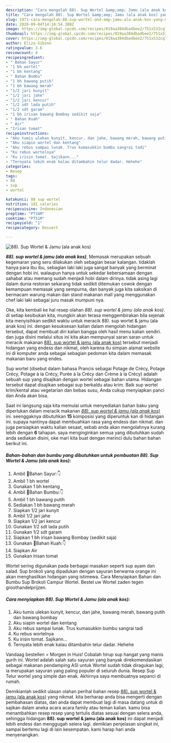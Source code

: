 ```yaml
---
description: "Cara mengolah 88). Sup Wortel &amp;amp; Jamu (ala anak kos) yang Menggugah Selera"
title: "Cara mengolah 88). Sup Wortel &amp;amp; Jamu (ala anak kos) yang Menggugah Selera"
slug: 1971-cara-mengolah-88-sup-wortel-and-amp-jamu-ala-anak-kos-yang-menggugah-selera
date: 2020-09-04T14:10:54.308Z
image: https://img-global.cpcdn.com/recipes/019aa304dba4bee2/751x532cq70/88-sup-wortel-jamu-ala-anak-kos-foto-resep-utama.jpg
thumbnail: https://img-global.cpcdn.com/recipes/019aa304dba4bee2/751x532cq70/88-sup-wortel-jamu-ala-anak-kos-foto-resep-utama.jpg
cover: https://img-global.cpcdn.com/recipes/019aa304dba4bee2/751x532cq70/88-sup-wortel-jamu-ala-anak-kos-foto-resep-utama.jpg
author: Eliza Gibson
ratingvalue: 3.6
reviewcount: 4
recipeingredient:
- " Bahan Sayur"
- "1 bh wortel"
- "1 bh kentang"
- " Bahan Bumbu"
- "1 bh bawang putih"
- "1 bh bawang merah"
- "1/2 jari kunyit"
- "1/2 jari jahe"
- "1/2 jari kencur"
- "1/2 sdt lada putih"
- "1/2 sdt garam"
- "1 bh irisan bawang Bombay sedikit saja"
- " Bahan Kuah"
- " Air"
- "Irisan tomat"
recipeinstructions:
- "Aku tumis ulekan kunyit, kencur, dan jahe, bawang merah, bawang putih dan bawang bombay"
- "Aku siapin wortel dan kentang"
- "Aku rebus sampai lunak. Trus kumasukkin bumbu sangrai tadi"
- "Ku rebus wortelnya"
- "Ku irisin tomat. Sajikann..."
- "Ternyata lebih enak kalau ditambahin telur dadar. Hehehe"
categories:
- Resep
tags:
- 88
- sup
- wortel

katakunci: 88 sup wortel 
nutrition: 181 calories
recipecuisine: Indonesian
preptime: "PT34M"
cooktime: "PT51M"
recipeyield: "1"
recipecategory: Dessert

---
```



![88). Sup Wortel &amp; Jamu (ala anak kos)](https://img-global.cpcdn.com/recipes/019aa304dba4bee2/751x532cq70/88-sup-wortel-jamu-ala-anak-kos-foto-resep-utama.jpg)

<b><i>88). sup wortel &amp; jamu (ala anak kos)</i></b>, Memasak merupakan sebuah kegemaran yang seru dilakukan oleh sebagian besar kalangan. tidaklah hanya para ibu ibu, sebagian laki laki juga sangat banyak yang berminat dengan hobi ini. walaupun hanya untuk sekedar kebersamaan dengan sahabat atau memang sudah menjadi hobi dalam dirinya. tidak asing lagi dalam dunia restoran sekarang tidak sedikit ditemukan cowok dengan kemampuan memasak yang sempurna, dan banyak juga kita saksikan di bermacam warung makan dan stand makanan mall yang menggunakan chef laki laki sebagai juru masak mumpuni nya.

Oke, kita kembali ke hal resep olahan <i>88). sup wortel &amp; jamu (ala anak kos)</i>. di setiap kesibukan kita, mungkin akan terasa menggembirakan bila sejenak kita menyisihkan sedikit waktu untuk meracik 88). sup wortel &amp; jamu (ala anak kos) ini. dengan kesuksesan kalian dalam mengolah hidangan tersebut, dapat membuat diri kalian bangga oleh hasil menu kalian sendiri. dan juga disini melalui situs ini kita akan mempunyai saran saran untuk meracik makanan <u>88). sup wortel &amp; jamu (ala anak kos)</u> tersebut menjadi hidangan yang endess dan nikmat, oleh karena itu simpan alamat website ini di komputer anda sebagai sebagian pedoman kita dalam memasak makanan baru yang endes.

Sup wortel (disebut dalam bahasa Prancis sebagai Potage de Crécy, Potage Crécy, Potage à la Crécy, Purée à la Crécy dan Crème à la Crécy) adalah sebuah sup yang disajikan dengan wortel sebagai bahan utama. Hidangan tersebut dapat disajikan sebagai sup berkaldu atau krim. Baik sup wortel krim/kental atau vegetarian dan bebas susu, Anda cukup menyiapkan panci dan Anda akan bisa.


Saat ini langsung saja kita memulai untuk menyediakan bahan baku yang diperlukan dalam meracik makanan <u><i>88). sup wortel &amp; jamu (ala anak kos)</i></u> ini. seenggaknya dibutuhkan <b>15</b> komposisi yang diperuntuk kan di hidangan ini. supaya nantinya dapat membuahkan rasa yang endess dan nikmat. dan juga persiapkan waktu kalian sesaat, sebab anda akan mengolahnya kurang lebih dengan <b>6</b> tahapan. saya menginginkan semua yang dibutuhkan sudah anda sediakan disini, oke mari kita buat dengan merinci dulu bahan bahan berikut ini.

<!--inarticleads1-->

##### Bahan-bahan dan bumbu yang dibutuhkan untuk pembuatan 88). Sup Wortel &amp; Jamu (ala anak kos):

1. Ambil  🔵Bahan Sayur:👇
1. Ambil 1 bh wortel
1. Gunakan 1 bh kentang
1. Ambil  🔵Bahan Bumbu:👇
1. Ambil 1 bh bawang putih
1. Sediakan 1 bh bawang merah
1. Siapkan 1/2 jari kunyit
1. Ambil 1/2 jari jahe
1. Siapkan 1/2 jari kencur
1. Gunakan 1/2 sdt lada putih
1. Gunakan 1/2 sdt garam
1. Siapkan 1 bh irisan bawang Bombay (sedikit saja)
1. Gunakan  🔵Bahan Kuah:👇
1. Siapkan  Air
1. Gunakan Irisan tomat


Wortel sering digunakan pada berbagai masakan seperti sup ayam dan salad. Sup brokoli yang dipadukan dengan sayuran berwarna orange ini akan menghasilkan hidangan yang istimewa. Cara Menyiapkan Bahan dan Bumbu Sup Brokoli Campur Wortel. Bestel uw Wortel zaden tegen groothandelprijzen. 

<!--inarticleads2-->

##### Cara menyiapkan 88). Sup Wortel &amp; Jamu (ala anak kos):

1. Aku tumis ulekan kunyit, kencur, dan jahe, bawang merah, bawang putih dan bawang bombay
1. Aku siapin wortel dan kentang
1. Aku rebus sampai lunak. Trus kumasukkin bumbu sangrai tadi
1. Ku rebus wortelnya
1. Ku irisin tomat. Sajikann...
1. Ternyata lebih enak kalau ditambahin telur dadar. Hehehe


Vandaag bestellen = Morgen in Huis! Cobalah hirup sup hangat yang manis gurih ini. Wortel adalah salah satu sayuran yang banyak direkomendasikan sebagai makanan pendamping ASI untuk Wortel sudah tidak diragukan lagi, ia merupakan sayuran yang paling populer di seluruh dunia. Resep Sup Telur wortel yang simple dan enak. Akhirnya saya membuatnya sepanci di rumah. 

Demikianlah sedikit ulasan olahan perihal bahan resep <u>88). sup wortel &amp; jamu (ala anak kos)</u> yang nikmat. kita berharap anda bisa mengerti dengan pembahasan diatas, dan anda dapat membuat lagi di masa datang untuk di sajikan dalam aneka acara acara family atau teman kalian. kamu bisa menambahkan resep resep yang tertulis diatas sesuai dengan selera anda, sehingga hidangan <b>88). sup wortel &amp; jamu (ala anak kos)</b> ini dapat menjadi lebih endess dan menggugah selera lagi. demikian penjelasan singkat ini, sampai bertemu lagi di lain kesempatan. kami harap hari anda menyenangkan.
